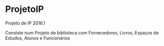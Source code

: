 # ProjetoIP
Projeto de IP 2016.1

Consiste num Projeto de biblioteca com Fornecedores, Livros, Espaços de Estudos, Alunos e Funcionários
